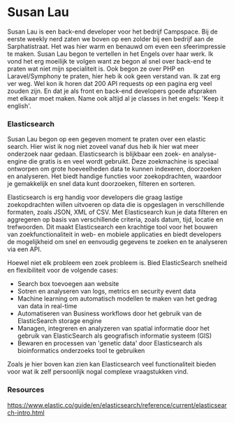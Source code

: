 # Susan Lau

Susan Lau is een back-end developer voor het bedrijf Campspace. Bij de eerste weekly nerd zaten we boven op een zolder bij een bedrijf aan de Sarphatistraat. Het was hier warm en benauwd om even een sfeerimpressie te maken. Susan Lau begon te vertellen in het Engels over haar werk. Ik vond het erg moeilijk te volgen want ze begon al snel over back-end te praten wat niet mijn specialiteit is. Ook begon ze over PHP en Laravel/Symphony te praten, hier heb ik ook geen verstand van. Ik zat erg ver weg. Wel kon ik horen dat 200 API requests op een pagina erg veel zouden zijn. En dat je als front en back-end developers goede afspraken met elkaar moet maken. Name ook altijd al je classes in het engels: 'Keep it english'.

### Elasticsearch
Susan Lau begon op een gegeven moment te praten over een elastic search. Hier wist ik nog niet zoveel vanaf dus heb ik hier wat meer onderzoek naar gedaan. Elasticsearch is blijkbaar  een zoek- en analyse-engine die gratis is en veel wordt gebruikt. Deze zoekmachine is speciaal ontworpen om grote hoeveelheden data te kunnen indexeren, doorzoeken en analyseren. Het biedt handige functies voor zoekopdrachten, waardoor je gemakkelijk en snel data kunt doorzoeken, filteren en sorteren.

Elasticsearch is erg handig voor developers die graag lastige zoekopdrachten willen uitvoeren op data die is opgeslagen in verschillende formaten, zoals JSON, XML of CSV. Met Elasticsearch kun je data filteren en aggregeren op basis van verschillende criteria, zoals datum, tijd, locatie en trefwoorden. Dit maakt Elasticsearch een krachtige tool voor het bouwen van zoekfunctionaliteit in web- en mobiele applicaties en biedt developers de mogelijkheid om snel en eenvoudig gegevens te zoeken en te analyseren via een API.

Hoewel niet elk probleem een zoek probleem is. Bied ElasticSearch snelheid en flexibiliteit voor de volgende cases:
* Search box toevoegen aan website
* Sotren en analyseren van logs, metrics en security event data
* Machine learning om automatisch modellen te maken van het gedrag van data in real-time
* Automatiseren van Business workflows door het gebruik van de ElasticSearch storage engine
* Managen, integreren en analyzeren van spatial informatie door het gebruik van ElasticSearch als geografisch informatie systeem (GIS)
* Bewaren en processen van 'genetic data' door Elasticsearch als bioinformatics onderzoeks tool te gebruiken

Zoals je hier boven kan zien kan Elasticsearch veel functionaliteit bieden voor wat ik zelf persoonlijk nogal complexe vraagstukken vind.

### Resources
https://www.elastic.co/guide/en/elasticsearch/reference/current/elasticsearch-intro.html